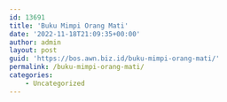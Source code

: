 ```yaml
---
id: 13691
title: 'Buku Mimpi Orang Mati'
date: '2022-11-18T21:09:35+00:00'
author: admin
layout: post
guid: 'https://bos.awn.biz.id/buku-mimpi-orang-mati/'
permalink: /buku-mimpi-orang-mati/
categories:
    - Uncategorized
---
```


